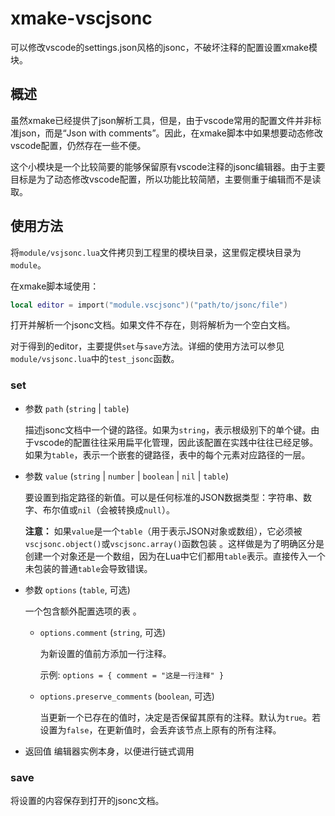 # xmake-vscjsonc
可以修改vscode的settings.json风格的jsonc，不破坏注释的配置设置xmake模块。

## 概述

虽然xmake已经提供了json解析工具，但是，由于vscode常用的配置文件并非标准json，而是“Json with comments”。因此，在xmake脚本中如果想要动态修改vscode配置，仍然存在一些不便。

这个小模块是一个比较简要的能够保留原有vscode注释的jsonc编辑器。由于主要目标是为了动态修改vscode配置，所以功能比较简陋，主要侧重于编辑而不是读取。

## 使用方法

将`module/vsjsonc.lua`文件拷贝到工程里的模块目录，这里假定模块目录为`module`。

在xmake脚本域使用：

``` lua
local editor = import("module.vscjsonc")("path/to/jsonc/file")
```

打开并解析一个jsonc文档。如果文件不存在，则将解析为一个空白文档。

对于得到的editor，主要提供`set`与`save`方法。详细的使用方法可以参见`module/vsjsonc.lua`中的`test_jsonc`函数。

### set

- 参数 `path` (`string` | `table`)
  
  描述jsonc文档中一个键的路径。如果为`string`，表示根级别下的单个键。由于vscode的配置往往采用扁平化管理，因此该配置在实践中往往已经足够。如果为`table`，表示一个嵌套的键路径，表中的每个元素对应路径的一层。
  
- 参数 `value` (`string` | `number` | `boolean` | `nil` | `table`)
  
  要设置到指定路径的新值。可以是任何标准的JSON数据类型：字符串、数字、布尔值或`nil`（会被转换成`null`）。
  
  **注意：** 如果`value`是一个`table`（用于表示JSON对象或数组），它必须被`vscjsonc.object()`或`vscjsonc.array()`函数包装 。这样做是为了明确区分是创建一个对象还是一个数组，因为在Lua中它们都用`table`表示。直接传入一个未包装的普通`table`会导致错误。
  
- 参数 `options` (`table`, 可选)
  
  一个包含额外配置选项的表 。
  
  - `options.comment` (`string`, 可选)
    
    为新设置的值前方添加一行注释。
    
    示例: `options = { comment = "这是一行注释" }`

  - `options.preserve_comments` (`boolean`, 可选)
    
    当更新一个已存在的值时，决定是否保留其原有的注释。默认为`true`。若设置为`false`，在更新值时，会丢弃该节点上原有的所有注释。

- 返回值 编辑器实例本身，以便进行链式调用

### save

将设置的内容保存到打开的jsonc文档。